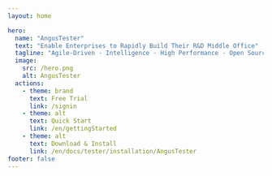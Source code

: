 ```yaml
---
layout: home

hero:
  name: "AngusTester"
  text: "Enable Enterprises to Rapidly Build Their R&D Middle Office"
  tagline: "Agile-Driven · Intelligence · High Performance · Open Source"
  image:
    src: /hero.png
    alt: AngusTester
  actions:
    - theme: brand
      text: Free Trial
      link: /signin
    - theme: alt
      text: Quick Start
      link: /en/gettingStarted
    - theme: alt
      text: Download & Install
      link: /en/docs/tester/installation/AngusTester
footer: false
---
```


<HomePage />
<Footer />

<style>
@media (min-width: 960px) {
    [data-v-72cc4481] .image-src {
        max-width: 390px;
        max-height: 390px;
    }
}
</style>
